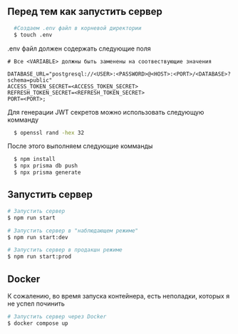 ## Перед тем как запустить сервер

```bash
  #Создаем .env файл в корневой директории
  $ touch .env
```

.env файл должен содержать следующие поля

```env
# Все <VARIABLE> должны быть заменены на соотвествующие значения

DATABASE_URL="postgresql://<USER>:<PASSWORD>@<HOST>:<PORT>/<DATABASE>?schema=public"
ACCESS_TOKEN_SECRET=<ACCESS_TOKEN_SECRET>
REFRESH_TOKEN_SECRET=<REFRESH_TOKEN_SECRET>
PORT=<PORT>;
```

Для генерации JWT секретов можно использовать следующую комманду

```bash
  $ openssl rand -hex 32
```

После этого выполняем следующие комманды

```bash
  $ npm install
  $ npx prisma db push
  $ npx prisma generate
```

## Запустить сервер

```bash
# Запустить сервер
$ npm run start

# Запустить сервер в "наблюдающем режиме"
$ npm run start:dev

# Запустить сервер в продакшн режиме
$ npm run start:prod
```

## Docker

К сожалению, во время запуска контейнера, есть неполадки, которых я не успел починить

```bash
# Запустить сервер через Docker
$ docker compose up
```
